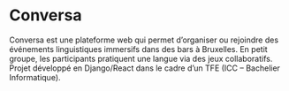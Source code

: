 # Conversa
Conversa est une plateforme web qui permet d’organiser ou rejoindre des événements linguistiques immersifs dans des bars à Bruxelles. En petit groupe, les participants pratiquent une langue via des jeux collaboratifs. Projet développé en Django/React dans le cadre d’un TFE (ICC – Bachelier Informatique).
